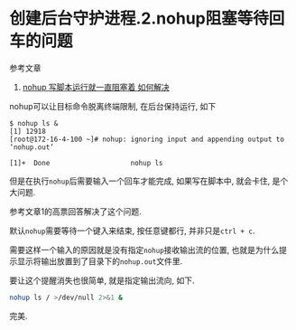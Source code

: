 # 创建后台守护进程.2.nohup阻塞等待回车的问题

参考文章

1. [nohup 写脚本运行就一直阻塞着 如何解决](https://segmentfault.com/q/1010000010018238/)

nohup可以让目标命令脱离终端限制, 在后台保持运行, 如下

```console
$ nohup ls &
[1] 12918
[root@172-16-4-100 ~]# nohup: ignoring input and appending output to ‘nohup.out’

[1]+  Done                    nohup ls
```

但是在执行`nohup`后需要输入一个回车才能完成, 如果写在脚本中, 就会卡住, 是个大问题.

参考文章1的高票回答解决了这个问题.

默认`nohup`需要等待一个键入来结束, 按任意键都行, 并非只是`ctrl + c`. 

需要这样一个输入的原因就是没有指定`nohup`接收输出流的位置, 也就是为什么提示显示将输出放置到了目录下的`nohup.out`文件里. 

要让这个提醒消失也很简单, 就是指定输出流向, 如下.

```bash
nohup ls / >/dev/null 2>&1 &
```

完美. 
